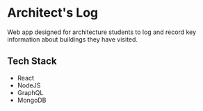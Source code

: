 # Architect's Log
Web app designed for architecture students to log and record key information about buildings they have visited.

## Tech Stack
- React
- NodeJS
- GraphQL
- MongoDB

